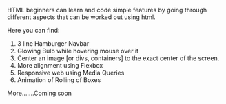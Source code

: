 HTML beginners can learn and code simple features by going through different aspects that can be worked out using html.

Here you can find:

1. 3 line Hamburger Navbar
2. Glowing Bulb while hovering mouse over it
3. Center an image [or divs, containers] to the exact center of the screen.
4. More alignment using Flexbox
5. Responsive web using Media Queries
6. Animation of Rolling of Boxes



More.......Coming soon
